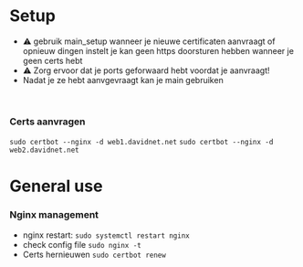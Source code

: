 # Setup

 - ⚠ gebruik main_setup wanneer je nieuwe certificaten aanvraagt of opnieuw dingen instelt je kan geen https doorsturen hebben wanneer je geen certs hebt
 &nbsp;
 -  ⚠ Zorg ervoor dat je ports geforwaard hebt voordat je aanvraagt!
 &nbsp;
 - Nadat je ze hebt aanvgevraagt kan je main gebruiken


&nbsp;


### Certs aanvragen
``` sudo certbot --nginx -d web1.davidnet.net ```
``` sudo certbot --nginx -d web2.davidnet.net ```


# General use

### Nginx management

 - nginx restart:
``` sudo systemctl restart nginx ```
&nbsp;
 - check config file
``` sudo nginx -t ```
&nbsp;
 - Certs hernieuwen
``` sudo certbot renew ```
